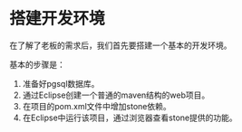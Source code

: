 # 搭建开发环境

在了解了老板的需求后，我们首先要搭建一个基本的开发环境。

基本的步骤是：
1. 准备好pgsql数据库。
2. 通过Eclipse创建一个普通的maven结构的web项目。
3. 在项目的pom.xml文件中增加stone依赖。
4. 在Eclipse中运行该项目，通过浏览器查看stone提供的功能。
